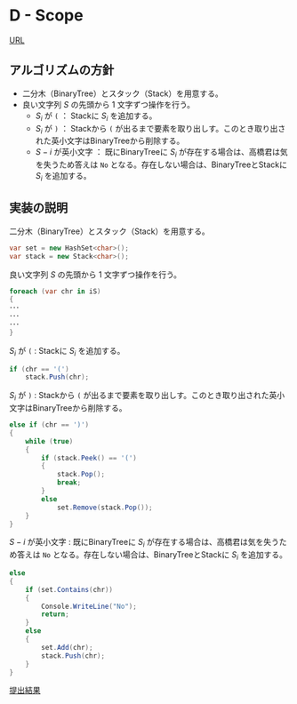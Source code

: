 # D - Scope

[URL](https://atcoder.jp/contests/abc288/tasks/abc283_d)

## アルゴリズムの方針

- 二分木（BinaryTree）とスタック（Stack）を用意する。
- 良い文字列 $S$ の先頭から $1$ 文字ずつ操作を行う。
  - $S_i$ が `(` ： Stackに $S_i$ を追加する。
  - $S_i$ が `)` ： Stackから `(` が出るまで要素を取り出しす。このとき取り出された英小文字はBinaryTreeから削除する。
  - $S-i$ が英小文字 ： 既にBinaryTreeに $S_i$ が存在する場合は、高橋君は気を失うため答えは `No` となる。存在しない場合は、BinaryTreeとStackに $S_i$ を追加する。

## 実装の説明

二分木（BinaryTree）とスタック（Stack）を用意する。

```csharp title="C#"
var set = new HashSet<char>();
var stack = new Stack<char>();
```

良い文字列 $S$ の先頭から $1$ 文字ずつ操作を行う。

```csharp title="C#"
foreach (var chr in iS)
{
･･･
･･･
･･･
}
```

$S_i$ が `(` : Stackに $S_i$ を追加する。

```csharp title="C#"
if (chr == '(')
    stack.Push(chr);
```

$S_i$ が `)` : Stackから `(` が出るまで要素を取り出しす。このとき取り出された英小文字はBinaryTreeから削除する。

```csharp title="C#"
else if (chr == ')')
{
    while (true)
    {
        if (stack.Peek() == '(')
        {
            stack.Pop();
            break;
        }
        else
            set.Remove(stack.Pop());
    }
}
```

$S-i$ が英小文字 : 既にBinaryTreeに $S_i$ が存在する場合は、高橋君は気を失うため答えは `No` となる。存在しない場合は、BinaryTreeとStackに $S_i$ を追加する。

```csharp title="C#"
else
{
    if (set.Contains(chr))
    {
        Console.WriteLine("No");
        return;
    }
    else
    {
        set.Add(chr);
        stack.Push(chr);
    }
}
```

[提出結果](https://atcoder.jp/contests/abc283/submissions/52746149)
